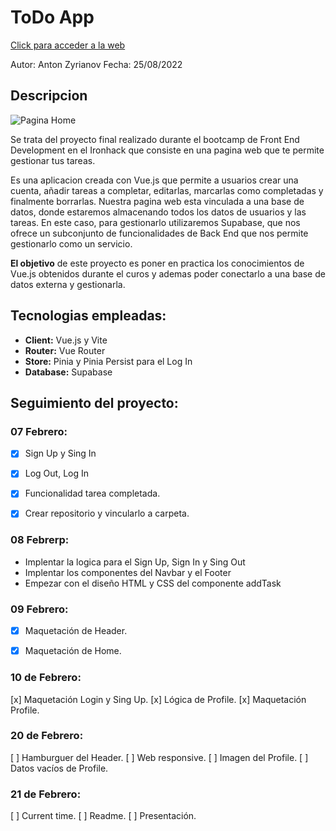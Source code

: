 # [](https://github.com/zantonz/final-project/blob/master/README.md)ToDo App

[Click para acceder a la web](https://todo-zantonz.vercel.app/)

Autor: Anton Zyrianov
Fecha: 25/08/2022

## Descripcion

![Pagina Home](https://i.postimg.cc/m2rV83dV/Captura-de-pantalla-2022-08-25-a-las-10-38-46.png)

Se trata del proyecto final realizado durante el bootcamp de Front End Development en el Ironhack que consiste en una pagina web que te permite gestionar tus tareas.

Es una aplicacion creada con Vue.js que permite a usuarios crear una cuenta, añadir tareas a completar, editarlas, marcarlas como completadas y finalmente borrarlas. Nuestra pagina web esta vinculada a una base de datos, donde estaremos almacenando todos los datos de usuarios y las tareas. En este caso, para gestionarlo utilizaremos Supabase, que nos ofrece un subconjunto de funcionalidades de Back End que nos permite gestionarlo como un servicio.

__El objetivo__ de este proyecto es poner en practica los conocimientos de Vue.js obtenidos durante el curos y ademas poder conectarlo a una base de datos externa y gestionarla.

## Tecnologias empleadas:

* __Client:__ Vue.js y Vite
* __Router:__ Vue Router
* __Store:__ Pinia y Pinia Persist para el Log In
* __Database:__ Supabase

## Seguimiento del proyecto:

### 07 Febrero:
* [x] Sign Up y Sing In
* [x] Log Out, Log In
* [x] Funcionalidad tarea completada. 
* [x] Crear repositorio y vincularlo a carpeta.


### 08 Febrerp:
* Implentar la logica para el Sign Up, Sign In y Sing Out
* Implentar los componentes del Navbar y el Footer
* Empezar con el diseño HTML y CSS del componente addTask

### 09 Febrero:
* [x] Maquetación de Header.
* [x] Maquetación de Home.


### 10 de Febrero:
[x] Maquetación Login y Sing Up.
[x] Lógica de Profile.
[x] Maquetación Profile.


### 20 de Febrero:
[ ] Hamburguer del Header.
[ ] Web responsive.
[ ] Imagen del Profile.
[ ] Datos vacíos de Profile.

### 21 de Febrero:
[ ] Current time.
[ ] Readme.
[ ] Presentación.


